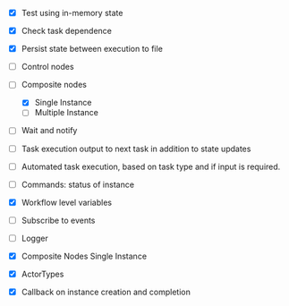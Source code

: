 - [X] Test using in-memory state
- [X] Check task dependence
- [X] Persist state between execution to file
- [ ] Control nodes
- [ ] Composite nodes
    - [X] Single Instance
    - [ ] Multiple Instance
- [ ] Wait and notify 
- [ ] Task execution output to next task in addition to state updates
- [ ] Automated task execution, based on task type and if input is required.
- [ ] Commands: status of instance
- [X] Workflow level variables
- [ ] Subscribe to events

- [ ] Logger
- [X] Composite Nodes Single Instance
- [X] ActorTypes
- [X] Callback on instance creation and completion

